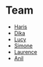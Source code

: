 Team
====

* [Haris](team/haris.md)
* [Dika](team/dika.md)
* [Lucy](team/lucy.md)
* [Simone](team/simone.md)
* [Laurence](team/laurence.md)
* [Anil](team/anil.md)
